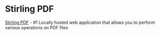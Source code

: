 # Stirling PDF

[Stirling PDF](https://www.stirlingpdf.com/) - #1 Locally hosted web application that allows you to perform various operations on PDF files

